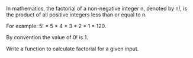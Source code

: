 In mathematics, the factorial of a non-negative integer n, denoted by n!, is the product of all positive integers less than or equal to n.  

For example: 5! = 5 * 4 * 3 * 2 * 1 = 120.   

By convention the value of 0! is 1.  

Write a function to calculate factorial for a given input.   
